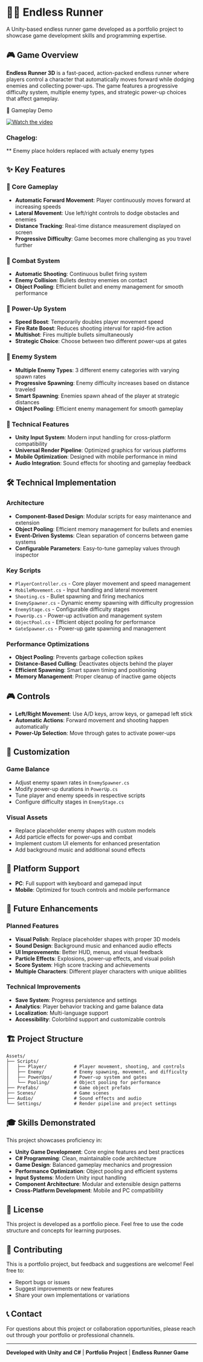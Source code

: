# 🏃‍♂️ Endless Runner

A Unity-based endless runner game developed as a portfolio project to showcase game development skills and programming expertise.

## 🎮 Game Overview

**Endless Runner 3D** is a fast-paced, action-packed endless runner where players control a character that automatically moves forward while dodging enemies and collecting power-ups. The game features a progressive difficulty system, multiple enemy types, and strategic power-up choices that affect gameplay.

🎥 Gameplay Demo

[![Watch the video](https://img.youtube.com/vi/eNN7m9vyUqI/hqdefault.jpg)](https://youtu.be/eNN7m9vyUqI)


### Chagelog:
  ** Enemy place holders replaced with actualy enemy types

## ✨ Key Features

### 🎯 Core Gameplay
- **Automatic Forward Movement**: Player continuously moves forward at increasing speeds
- **Lateral Movement**: Use left/right controls to dodge obstacles and enemies
- **Distance Tracking**: Real-time distance measurement displayed on screen
- **Progressive Difficulty**: Game becomes more challenging as you travel further

### 🔫 Combat System
- **Automatic Shooting**: Continuous bullet firing system
- **Enemy Collision**: Bullets destroy enemies on contact
- **Object Pooling**: Efficient bullet and enemy management for smooth performance

### 🚀 Power-Up System
- **Speed Boost**: Temporarily doubles player movement speed
- **Fire Rate Boost**: Reduces shooting interval for rapid-fire action
- **Multishot**: Fires multiple bullets simultaneously
- **Strategic Choice**: Choose between two different power-ups at gates

### 👾 Enemy System
- **Multiple Enemy Types**: 3 different enemy categories with varying spawn rates
- **Progressive Spawning**: Enemy difficulty increases based on distance traveled
- **Smart Spawning**: Enemies spawn ahead of the player at strategic distances
- **Object Pooling**: Efficient enemy management for smooth gameplay

### 🎨 Technical Features
- **Unity Input System**: Modern input handling for cross-platform compatibility
- **Universal Render Pipeline**: Optimized graphics for various platforms
- **Mobile Optimization**: Designed with mobile performance in mind
- **Audio Integration**: Sound effects for shooting and gameplay feedback

## 🛠️ Technical Implementation

### Architecture
- **Component-Based Design**: Modular scripts for easy maintenance and extension
- **Object Pooling**: Efficient memory management for bullets and enemies
- **Event-Driven Systems**: Clean separation of concerns between game systems
- **Configurable Parameters**: Easy-to-tune gameplay values through inspector

### Key Scripts
- `PlayerController.cs` - Core player movement and speed management
- `MobileMovement.cs` - Input handling and lateral movement
- `Shooting.cs` - Bullet spawning and firing mechanics
- `EnemySpawner.cs` - Dynamic enemy spawning with difficulty progression
- `EnemyStage.cs` - Configurable difficulty stages
- `PowerUp.cs` - Power-up activation and management system
- `ObjectPool.cs` - Efficient object pooling for performance
- `GateSpawner.cs` - Power-up gate spawning and management

### Performance Optimizations
- **Object Pooling**: Prevents garbage collection spikes
- **Distance-Based Culling**: Deactivates objects behind the player
- **Efficient Spawning**: Smart spawn timing and positioning
- **Memory Management**: Proper cleanup of inactive game objects

## 🎮 Controls

- **Left/Right Movement**: Use A/D keys, arrow keys, or gamepad left stick
- **Automatic Actions**: Forward movement and shooting happen automatically
- **Power-Up Selection**: Move through gates to activate power-ups

## 🔧 Customization

### Game Balance
- Adjust enemy spawn rates in `EnemySpawner.cs`
- Modify power-up durations in `PowerUp.cs`
- Tune player and enemy speeds in respective scripts
- Configure difficulty stages in `EnemyStage.cs`

### Visual Assets
- Replace placeholder enemy shapes with custom models
- Add particle effects for power-ups and combat
- Implement custom UI elements for enhanced presentation
- Add background music and additional sound effects

## 📱 Platform Support

- **PC**: Full support with keyboard and gamepad input
- **Mobile**: Optimized for touch controls and mobile performance

## 🎯 Future Enhancements

### Planned Features
- **Visual Polish**: Replace placeholder shapes with proper 3D models
- **Sound Design**: Background music and enhanced audio effects
- **UI Improvements**: Better HUD, menus, and visual feedback
- **Particle Effects**: Explosions, power-up effects, and visual polish
- **Score System**: High score tracking and achievements
- **Multiple Characters**: Different player characters with unique abilities

### Technical Improvements
- **Save System**: Progress persistence and settings
- **Analytics**: Player behavior tracking and game balance data
- **Localization**: Multi-language support
- **Accessibility**: Colorblind support and customizable controls

## 🏗️ Project Structure

```
Assets/
├── Scripts/
│   ├── Player/          # Player movement, shooting, and controls
│   ├── Enemy/           # Enemy spawning, movement, and difficulty
│   ├── PowerUps/        # Power-up system and gates
│   └── Pooling/         # Object pooling for performance
├── Prefabs/             # Game object prefabs
├── Scenes/              # Game scenes
├── Audio/               # Sound effects and audio
└── Settings/            # Render pipeline and project settings
```

## 🎓 Skills Demonstrated

This project showcases proficiency in:
- **Unity Game Development**: Core engine features and best practices
- **C# Programming**: Clean, maintainable code architecture
- **Game Design**: Balanced gameplay mechanics and progression
- **Performance Optimization**: Object pooling and efficient systems
- **Input Systems**: Modern Unity input handling
- **Component Architecture**: Modular and extensible design patterns
- **Cross-Platform Development**: Mobile and PC compatibility

## 📄 License

This project is developed as a portfolio piece. Feel free to use the code structure and concepts for learning purposes.

## 🤝 Contributing

This is a portfolio project, but feedback and suggestions are welcome! Feel free to:
- Report bugs or issues
- Suggest improvements or new features
- Share your own implementations or variations

## 📞 Contact

For questions about this project or collaboration opportunities, please reach out through your portfolio or professional channels.

---

**Developed with Unity and C#** | **Portfolio Project** | **Endless Runner Game**
